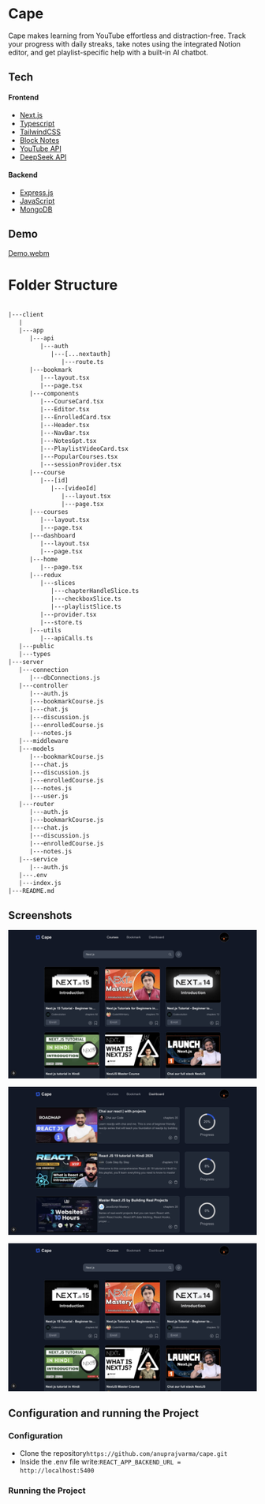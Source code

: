 # Cape

Cape makes learning from YouTube effortless and distraction-free. Track your progress with daily streaks, take notes using the integrated Notion editor, and get playlist-specific help with a built-in AI chatbot.

## Tech

#### Frontend

- [Next.js](https://nextjs.org/)
- [Typescript](https://www.typescriptlang.org/)
- [TailwindCSS](https://tailwindcss.com/)
- [Block Notes](https://www.blocknotejs.org/)
- [YouTube API](https://developers.google.com/youtube/v3/getting-started)
- [DeepSeek API](https://api-docs.deepseek.com/)

#### Backend

- [Express.js](https://www.npmjs.com/package/express)
- [JavaScript](https://www.javascript.com/)
- [MongoDB](https://www.mongodb.com/)

## Demo

[Demo.webm](https://player.vimeo.com/video/1091094086?h=2e3d4ca95a)

# Folder Structure

<pre><code>
|---client
   |
   |---app
      |---api
         |---auth
            |---[...nextauth]
               |---route.ts
      |---bookmark
         |---layout.tsx
         |---page.tsx
      |---components
         |---CourseCard.tsx
         |---Editor.tsx
         |---EnrolledCard.tsx
         |---Header.tsx
         |---NavBar.tsx
         |---NotesGpt.tsx
         |---PlaylistVideoCard.tsx
         |---PopularCourses.tsx
         |---sessionProvider.tsx
      |---course
         |---[id]
            |---[videoId]
               |---layout.tsx
               |---page.tsx
      |---courses
         |---layout.tsx
         |---page.tsx
      |---dashboard
         |---layout.tsx
         |---page.tsx
      |---home
         |---page.tsx
      |---redux
         |---slices
            |---chapterHandleSlice.ts
            |---checkboxSlice.ts
            |---playlistSlice.ts
         |---provider.tsx
         |---store.ts
      |---utils
         |---apiCalls.ts
   |---public
   |---types
|---server
   |---connection
      |---dbConnections.js
   |---controller
      |---auth.js
      |---bookmarkCourse.js
      |---chat.js
      |---discussion.js
      |---enrolledCourse.js
      |---notes.js
   |---middleware
   |---models
      |---bookmarkCourse.js
      |---chat.js
      |---discussion.js
      |---enrolledCourse.js
      |---notes.js
      |---user.js
   |---router
      |---auth.js
      |---bookmarkCourse.js
      |---chat.js
      |---discussion.js
      |---enrolledCourse.js
      |---notes.js
   |---service
      |---auth.js
   |---.env
   |---index.js
|---README.md
</code></pre>

## Screenshots

![Course Page](./client/public/courses.png)

![Dashborad Page](./client/public/dashboard.png)

![Courses Page](./client/public/courses.png)

## Configuration and running the Project

### Configuration

- Clone the repository`https://github.com/anuprajvarma/cape.git`
- Inside the .env file write:`REACT_APP_BACKEND_URL = http://localhost:5400`

### Running the Project
